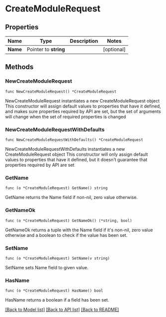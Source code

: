 # CreateModuleRequest

## Properties

Name | Type | Description | Notes
------------ | ------------- | ------------- | -------------
**Name** | Pointer to **string** |  | [optional] 

## Methods

### NewCreateModuleRequest

`func NewCreateModuleRequest() *CreateModuleRequest`

NewCreateModuleRequest instantiates a new CreateModuleRequest object
This constructor will assign default values to properties that have it defined,
and makes sure properties required by API are set, but the set of arguments
will change when the set of required properties is changed

### NewCreateModuleRequestWithDefaults

`func NewCreateModuleRequestWithDefaults() *CreateModuleRequest`

NewCreateModuleRequestWithDefaults instantiates a new CreateModuleRequest object
This constructor will only assign default values to properties that have it defined,
but it doesn't guarantee that properties required by API are set

### GetName

`func (o *CreateModuleRequest) GetName() string`

GetName returns the Name field if non-nil, zero value otherwise.

### GetNameOk

`func (o *CreateModuleRequest) GetNameOk() (*string, bool)`

GetNameOk returns a tuple with the Name field if it's non-nil, zero value otherwise
and a boolean to check if the value has been set.

### SetName

`func (o *CreateModuleRequest) SetName(v string)`

SetName sets Name field to given value.

### HasName

`func (o *CreateModuleRequest) HasName() bool`

HasName returns a boolean if a field has been set.


[[Back to Model list]](../README.md#documentation-for-models) [[Back to API list]](../README.md#documentation-for-api-endpoints) [[Back to README]](../README.md)


